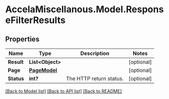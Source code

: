 # AccelaMiscellanous.Model.ResponseFilterResults
## Properties

Name | Type | Description | Notes
------------ | ------------- | ------------- | -------------
**Result** | **List&lt;Object&gt;** |  | [optional] 
**Page** | [**PageModel**](PageModel.md) |  | [optional] 
**Status** | **int?** | The HTTP return status. | [optional] 

[[Back to Model list]](../README.md#documentation-for-models) [[Back to API list]](../README.md#documentation-for-api-endpoints) [[Back to README]](../README.md)

